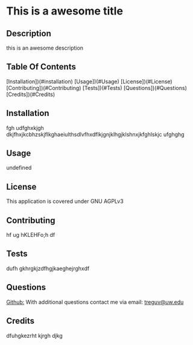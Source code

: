 # This is a awesome title
  ## Description
  this is an awesome description 
  
  ## Table Of Contents
  [Installation])(#installation)
  [Usage])(#Usage)
  [License])(#License)
  [Contributing])(#Contributing)
  [Tests])(#Tests)
  [Questions])(#Questions)
  [Credits])(#Credits)

  ## Installation
  fgh udfghxkjgh dkjfhxjkcbhzskjflkghaeiulthsdlvfhxdflkjgnjklhgjklshnxjkfghlskjc  ufghghg

  ## Usage
  undefined
  
  ## License
  This application is covered under GNU AGPLv3
  
  ## Contributing
  hf ug hKLEHFo;h df

  ## Tests 
  dufh gkhrgkjzdfhgjkaeghejrghxdf

  ## Questions
  [Github:](http://github.com/treguv)
  With additional questions contact me via email: treguv@uw.edu

  ## Credits
  dfuhgkezrht kjrgh djkg
